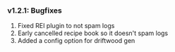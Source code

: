 ### v1.2.1: Bugfixes

1. Fixed REI plugin to not spam logs
2. Early cancelled recipe book so it doesn't spam logs
3. Added a config option for driftwood gen
